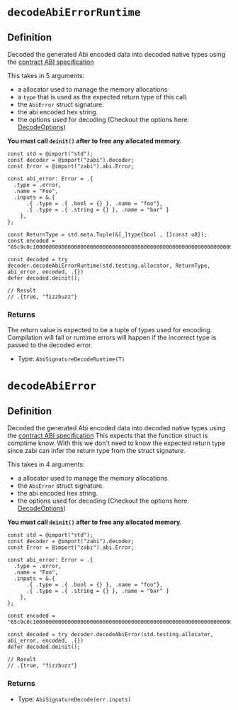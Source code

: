 # `decodeAbiErrorRuntime`

## Definition
Decoded the generated Abi encoded data into decoded native types using the [contract ABI specification](https://docs.soliditylang.org/en/latest/abi-spec.html#json)

This takes in 5 arguments:

- a allocator used to manage the memory allocations
- a `type` that is used as the expected return type of this call.
- the `AbiError` struct signature.
- the abi encoded hex string.
- the options used for decoding (Checkout the options here: [DecodeOptions](/api/abi_utils/types#decodedoptions))

**You must call `deinit()` after to free any allocated memory.**

```zig
const std = @import("std");
const decoder = @import("zabi").decoder;
const Error = @import("zabi").abi.Error;

const abi_error: Error = .{
  .type = .error, 
  .name = "Foo", 
  .inputs = &.{
      .{ .type = .{ .bool = {} }, .name = "foo"}, 
      .{ .type = .{ .string = {} }, .name = "bar" } 
    },
};

const ReturnType = std.meta.Tuple(&[_]type{bool , []const u8});
const encoded = "65c9c0c100000000000000000000000000000000000000000000000000000000000000010000000000000000000000000000000000000000000000000000000000000040000000000000000000000000000000000000000000000000000000000000000866697a7a62757a7a000000000000000000000000000000000000000000000000"

const decoded = try decoder.decodeAbiErrorRuntime(std.testing.allocator, ReturnType, abi_error, encoded, .{})
defer decoded.deinit();

// Result
// .{true, "fizzbuzz"}
```

### Returns

The return value is expected to be a tuple of types used for encoding. Compilation will fail or runtime errors will happen if the incorrect type is passed to the decoded error.

- Type: `AbiSignatureDecodeRuntime(T)`


# `decodeAbiError`

## Definition
Decoded the generated Abi encoded data into decoded native types using the [contract ABI specification](https://docs.soliditylang.org/en/latest/abi-spec.html#json)
This expects that the function struct is comptime know. With this we don't need to know the expected return type since zabi can infer the return type from the struct signature.

This takes in 4 arguments:

- a allocator used to manage the memory allocations
- the `AbiError` struct signature.
- the abi encoded hex string.
- the options used for decoding (Checkout the options here: [DecodeOptions](/api/abi_utils/types#decodedoptions))

**You must call `deinit()` after to free any allocated memory.**

```zig
const std = @import("std");
const decoder = @import("zabi").decoder;
const Error = @import("zabi").abi.Error;

const abi_error: Error = .{
  .type = .error, 
  .name = "Foo", 
  .inputs = &.{
      .{ .type = .{ .bool = {} }, .name = "foo"}, 
      .{ .type = .{ .string = {} }, .name = "bar" } 
    },
};

const encoded = "65c9c0c100000000000000000000000000000000000000000000000000000000000000010000000000000000000000000000000000000000000000000000000000000040000000000000000000000000000000000000000000000000000000000000000866697a7a62757a7a000000000000000000000000000000000000000000000000"

const decoded = try decoder.decodeAbiError(std.testing.allocator, abi_error, encoded, .{})
defer decoded.deinit();

// Result
// .{true, "fizzbuzz"}
```

### Returns

- Type: `AbiSignatureDecode(err.inputs)`

